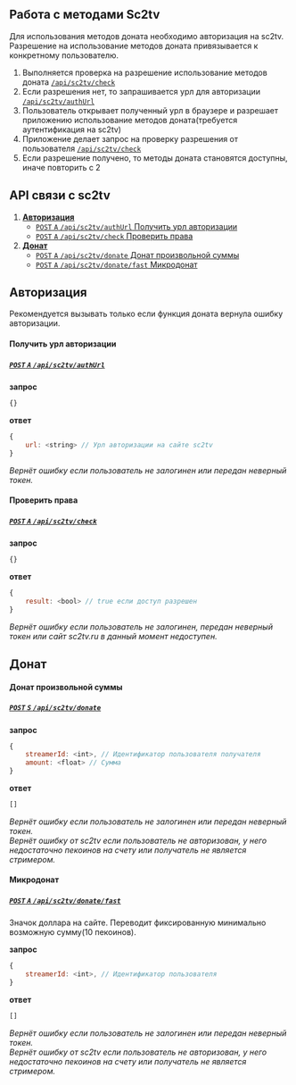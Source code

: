 Работа с методами Sc2tv 
------

Для использования методов доната необходимо авторизация на sc2tv.  
Разрешение на использование методов доната привязывается к конкретному пользователю.

1. Выполняется проверка на разрешение использование методов доната [`/api/sc2tv/check`](#Проверить-права)
2. Если разрешения нет, то запрашивается урл для авторизации [`/api/sc2tv/authUrl`](#Получить-урл-авторизации)
3. Пользователь открывает полученный урл в браузере и разрешает приложению использование методов доната(требуется аутентификация на sc2tv)
4. Приложение делает запрос на проверку разрешения от пользователя [`/api/sc2tv/check`](#Проверить-права)
5. Если разрешение получено, то методы доната становятся доступны, иначе повторить с 2


API связи с sc2tv
------------------
1. [**Авторизация**](#Авторизация)
    - [`POST` `A` `/api/sc2tv/authUrl` Получить урл авторизации](#Получить-урл-авторизации)
    - [`POST` `A` `/api/sc2tv/check` Проверить права](#Проверить-права)
2. [**Донат**](#Донат)
    - [`POST` `A` `/api/sc2tv/donate` Донат произвольной суммы](#Донат-произвольной-суммы)
    - [`POST` `A` `/api/sc2tv/donate/fast` Микродонат](#Микродонат)


## Авторизация

Рекомендуется вызывать только если функция доната вернула ошибку авторизации.


#### Получить урл авторизации
##### [`POST` `A` `/api/sc2tv/authUrl`](https://funstream.tv/api/sc2tv/authUrl)
**запрос**
```js
{}
```
**ответ**
```js
{
    url: <string> // Урл авторизации на сайте sc2tv
}
```
*Вернёт ошибку если пользователь не залогинен или передан неверный токен.*


####  Проверить права
##### [`POST` `A` `/api/sc2tv/check`](https://funstream.tv/api/sc2tv/check)
**запрос**
```js
{}
```
**ответ**
```js
{
    result: <bool> // true если доступ разрешен
}
```
*Вернёт ошибку если пользователь не залогинен, передан неверный токен или сайт sc2tv.ru в данный момент недоступен.*


## Донат

#### Донат произвольной суммы
##### [`POST` `S` `/api/sc2tv/donate`](https://funstream.tv/api/sc2tv/donate)
**запрос**
```js
{
    streamerId: <int>, // Идентификатор пользователя получателя
    amount: <float> // Сумма
}
```
**ответ**
```js
[]
```
*Вернёт ошибку если пользователь не залогинен или передан неверный токен.*  
*Вернёт ошибку от sc2tv если пользователь не авторизован, у него недостаточно пекоинов на счету или получатель не является стримером.*


#### Микродонат
##### [`POST` `A` `/api/sc2tv/donate/fast`](https://funstream.tv/api/sc2tv/donate/fast)

Значок доллара на сайте. Переводит фиксированную минимально возможную сумму(10 пекоинов).

**запрос**
```js
{
    streamerId: <int>, // Идентификатор пользователя
}
```
**ответ**
```js
[]
```
*Вернёт ошибку если пользователь не залогинен или передан неверный токен.*  
*Вернёт ошибку от sc2tv если пользователь не авторизован, у него недостаточно пекоинов на счету или получатель не является стримером.*
